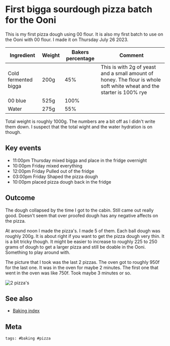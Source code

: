 # First bigga sourdough pizza batch for the Ooni

This is my first pizza dough using 00 flour. It is also my first batch to use on the Ooni with 00 flour. I made it on Thursday July 26 2023.

| Ingredient           | Weight | Bakers percentage | Comment                                                                                                               |
| -------------------- | ------ | ----------------- | --------------------------------------------------------------------------------------------------------------------- |
| Cold fermented bigga | 200g   | 45%               | This is with 2g of yeast and a small amount of honey. The flour is whole soft white wheat and the starter is 100% rye |
| 00 blue              | 525g   | 100%              |                                                                                                                       |
| Water                | 275g   | 55%               |                                                                                                                       |

Total weight is roughly 1000g. The numbers are a bit off as I didn't write them down. I suspect that the total wight and the water hydration is on though.

## Key events

- 11:00pm Thursday mixed bigga and place in the fridge overnight
- 10:00pm Friday mixed everything
- 12:00pm Friday Pulled out of the fridge
- 03:00pm Friday Shaped the pizza dough
- 10:00pm placed pizza dough back in the fridge

## Outcome

The dough collapsed by the time I got to the cabin. Still came out really good. Doesn't seem that over proofed dough has any negative affects on the pizza.

At around noon I made the pizza's. I made 5 of them. Each ball dough was roughly 200g. It is about right if you want to get the pizza dough very thin. It is a bit tricky though. It might be easier to increase to roughly 225 to 250 grams of dough to get a larger pizza and still be doable in the Ooni. Something to play around with.

The picture that I took was the last 2 pizzas. The oven got to roughly 950f for the last one. It was in the oven for maybe 2 minutes. The first one that went in the oven was like 750f. Took maybe 3 minutes or so.

![2 pizza's](20230729-pizza.jpg)

## See also

- [Baking index](../292)

## Meta

    tags: #baking #pizza
